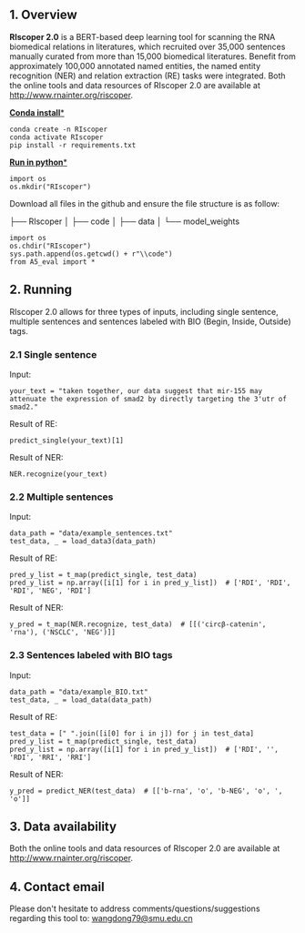 
## 1. Overview
**RIscoper 2.0** is a BERT-based deep learning tool for scanning the RNA biomedical relations in literatures, which recruited over 35,000 sentences manually curated from more than 15,000 biomedical literatures. Benefit from approximately 100,000 annotated named entities, the named entity recognition (NER) and relation extraction (RE) tasks were integrated. Both the online tools and data resources of RIscoper 2.0 are available at http://www.rnainter.org/riscoper.

<u>**Conda install***</u> 

```{r}
conda create -n RIscoper
conda activate RIscoper
pip install -r requirements.txt 
```
<u>**Run in python***</u> 

```{r}
import os
os.mkdir("RIscoper")
```
Download all files in the github and ensure the file structure is as follow:

├── RIscoper
│   ├── code
│   ├── data
│   └── model_weights

```{r}
import os
os.chdir("RIscoper")
sys.path.append(os.getcwd() + r"\\code")
from A5_eval import * 
```

## 2. Running
RIscoper 2.0 allows for three types of inputs, including single sentence, multiple sentences and sentences labeled with BIO (Begin, Inside, Outside) tags.

### 2.1 Single sentence

Input:

```{r}
your_text = "taken together, our data suggest that mir-155 may attenuate the expression of smad2 by directly targeting the 3'utr of smad2."
```
Result of RE:
```{r}
predict_single(your_text)[1] 
```
Result of NER:
```{r}
NER.recognize(your_text)
```

### 2.2 Multiple sentences

Input:

```{r}
data_path = "data/example_sentences.txt"
test_data, _ = load_data3(data_path)
```
Result of RE:
```{r}
pred_y_list = t_map(predict_single, test_data)
pred_y_list = np.array([i[1] for i in pred_y_list])  # ['RDI', 'RDI', 'RDI', 'NEG', 'RDI']
```
Result of NER:
```{r}
y_pred = t_map(NER.recognize, test_data)  # [[('circβ-catenin', 'rna'), ('NSCLC', 'NEG')]]
```
### 2.3 Sentences labeled with BIO tags

Input:

```{r}
data_path = "data/example_BIO.txt"
test_data, _ = load_data(data_path)
```
Result of RE:
```{r}
test_data = [" ".join([i[0] for i in j]) for j in test_data]
pred_y_list = t_map(predict_single, test_data)
pred_y_list = np.array([i[1] for i in pred_y_list])  # ['RDI', '', 'RDI', 'RRI', 'RRI']
```
Result of NER:
```{r}
y_pred = predict_NER(test_data)  # [['b-rna', 'o', 'b-NEG', 'o', ', 'o']]
```

## 3. Data availability
Both the online tools and data resources of RIscoper 2.0 are available at http://www.rnainter.org/riscoper.

## 4. Contact email
Please don't hesitate to address comments/questions/suggestions regarding this tool to: wangdong79@smu.edu.cn
